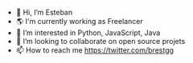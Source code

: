 - 👋 Hi, I’m Esteban
- 🌎 I'm currently working as Freelancer
- 👀 I’m interested in Python, JavaScript, Java
- 💞️ I’m looking to collaborate on open source projets
- 📫 How to reach me https://twitter.com/brestgg

<!---
esteban-brest/esteban-brest is a ✨ special ✨ repository because its `README.md` (this file) appears on your GitHub profile.
You can click the Preview link to take a look at your changes.
--->
